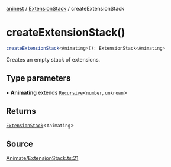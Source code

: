 [aninest](../../index.md) / [ExtensionStack](../index.md) / createExtensionStack

# createExtensionStack()

```ts
createExtensionStack<Animating>(): ExtensionStack<Animating>
```

Creates an empty stack of extensions.

## Type parameters

• **Animating** extends [`Recursive`](../../RecursiveHelpers/type-aliases/Recursive.md)\<`number`, `unknown`\>

## Returns

[`ExtensionStack`](../type-aliases/ExtensionStack.md)\<`Animating`\>

## Source

[Animate/ExtensionStack.ts:21](https://github.com/zphrs/aninest/blob/60918f7/src/Animate/ExtensionStack.ts#L21)
